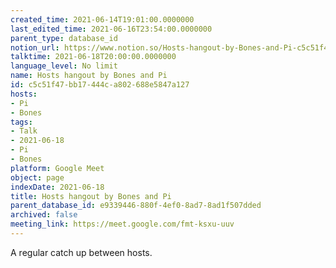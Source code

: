 ```yaml
---
created_time: 2021-06-14T19:01:00.0000000
last_edited_time: 2021-06-16T23:54:00.0000000
parent_type: database_id
notion_url: https://www.notion.so/Hosts-hangout-by-Bones-and-Pi-c5c51f47bb17444ca802688e5847a127
talktime: 2021-06-18T20:00:00.0000000
language_level: No limit
name: Hosts hangout by Bones and Pi
id: c5c51f47-bb17-444c-a802-688e5847a127
hosts:
- Pi
- Bones
tags:
- Talk
- 2021-06-18
- Pi
- Bones
platform: Google Meet
object: page
indexDate: 2021-06-18
title: Hosts hangout by Bones and Pi
parent_database_id: e9339446-880f-4ef0-8ad7-8ad1f507dded
archived: false
meeting_link: https://meet.google.com/fmt-ksxu-uuv
---
```


A regular catch up between hosts.


